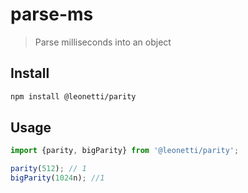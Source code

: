 # parse-ms

> Parse milliseconds into an object

## Install

```sh
npm install @leonetti/parity
```

## Usage

```js
import {parity, bigParity} from '@leonetti/parity';

parity(512); // 1
bigParity(1024n); //1

```